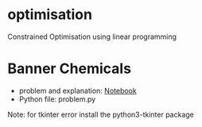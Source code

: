 # optimisation
Constrained Optimisation using linear programming

# Banner Chemicals
* problem and explanation: [Notebook](https://nbviewer.jupyter.org/github/harshdeepkanhai/optimisation/blob/master/Constr%20Optimization.ipynb)
* Python file: problem.py

Note: for tkinter error install the python3-tkinter package
